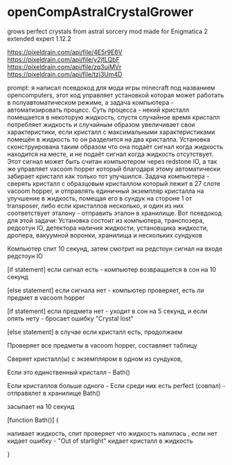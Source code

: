 # openCompAstralCrystalGrower
grows perfect crystals from astral sorcery mod
made for Enigmatica 2 extended expert 1.12.2

https://pixeldrain.com/api/file/4E5r9E6V
https://pixeldrain.com/api/file/y2jfLQbF
https://pixeldrain.com/api/file/zq3uiMVr
https://pixeldrain.com/api/file/tzj3Um4D

prompt:
я написал псевдокод для мода игры minecraft под названием opencomputers, этот код управляет установкой которая может работать в полуавтоматическом режиме, а задача компьютера - автоматизировать процесс. Суть процесса - некий кристалл помещается в некоторую жидкость, спустя случайное время кристалл потребляет жидкость и случайным образом увеличивает свои характеристики, если кристалл с максимальными характеристиками помещён в жидкость то он разделится на два кристалла. Установка сконструирована таким образом что она подаёт сигнал когда жидкость находится на месте, и не подаёт сигнал когда жидкость отсутствует. Этот сигнал может быть считан компьютером через redstone IO, а так же управляет vacoom hopper который благодаря этому автоматически забирает кристалл как только тот улучшился. Задача компьютера - сверять кристалл с образцовым кристаллом который лежит в 27 слоте vacoom hopper, и отправлять единичный экземпляр кристалла на улучшение в жидкость, помещая его в сундук на стороне 1 от transposer, либо если кристаллов несколько, и один из них соответствует эталону - отправить эталон в хранилище.
Вот псевдокод для этой задачи:
Установка состоит из компьютера, транспозера, редсотун IO, детектора наличия жидкости, установщика жидкости, дропера, вакуумной воронки, хранилища и нескольких сундуков

Компьютер спит 10 секунд, затем смотрит на редстоун сигнал на входе редстоун IO

[if statement] если сигнал есть - компьютер возвращается в сон на 10 секунд

[else statement] если сигнала нет - компьютер проверяет, есть ли предмет в vacoom hopper

  [if statement] если предмета нет - уходит в сон на 5 секунд, и если опять нету - бросает ошибку "Crystal lost"

  [else statement] в случае если кристалл есть, продолжаем

Проверяет все предметы в vacoom hopper, составляет таблицу

Сверяет кристалл(ы) с экземпляром в одном из сундуков,

Если это единственный кристалл - 
Bath()

Если кристаллов больше одного -
Если среди них есть perfect (совпал) - отправялет в хранилище
Bath()

засыпает на 10 секунд

[function Bath()] {

  наливает жидкость,
  спит 
  проверяет что жидкость налилась , 
  если нет кидает ошибку - "Out of starlight"
  кидает кристалл в жидкость

}
